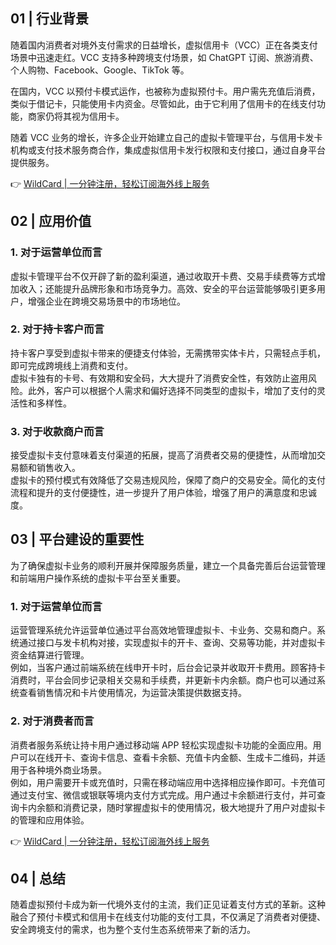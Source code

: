 ## 01 | 行业背景

随着国内消费者对境外支付需求的日益增长，虚拟信用卡（VCC）正在各类支付场景中迅速走红。VCC 支持多种跨境支付场景，如 ChatGPT 订阅、旅游消费、个人购物、Facebook、Google、TikTok 等。

在国内，VCC 以预付卡模式运作，也被称为虚拟预付卡。用户需先充值后消费，类似于借记卡，只能使用卡内资金。尽管如此，由于它利用了信用卡的在线支付功能，商家仍将其视为信用卡。

随着 VCC 业务的增长，许多企业开始建立自己的虚拟卡管理平台，与信用卡发卡机构或支付技术服务商合作，集成虚拟信用卡发行权限和支付接口，通过自身平台提供服务。

👉 [WildCard | 一分钟注册，轻松订阅海外线上服务](https://bit.ly/bewildcard)

## 02 | 应用价值

### 1. 对于运营单位而言

虚拟卡管理平台不仅开辟了新的盈利渠道，通过收取开卡费、交易手续费等方式增加收入；还能提升品牌形象和市场竞争力。高效、安全的平台运营能够吸引更多用户，增强企业在跨境交易场景中的市场地位。

### 2. 对于持卡客户而言

持卡客户享受到虚拟卡带来的便捷支付体验，无需携带实体卡片，只需轻点手机，即可完成跨境线上消费和支付。  
虚拟卡独有的卡号、有效期和安全码，大大提升了消费安全性，有效防止盗用风险。此外，客户可以根据个人需求和偏好选择不同类型的虚拟卡，增加了支付的灵活性和多样性。

### 3. 对于收款商户而言

接受虚拟卡支付意味着支付渠道的拓展，提高了消费者交易的便捷性，从而增加交易额和销售收入。  
虚拟卡的预付模式有效降低了交易违规风险，保障了商户的交易安全。简化的支付流程和提升的支付便捷性，进一步提升了用户体验，增强了用户的满意度和忠诚度。

## 03 | 平台建设的重要性

为了确保虚拟卡业务的顺利开展并保障服务质量，建立一个具备完善后台运营管理和前端用户操作系统的虚拟卡平台至关重要。

### 1. 对于运营单位而言

运营管理系统允许运营单位通过平台高效地管理虚拟卡、卡业务、交易和商户。系统通过接口与发卡机构对接，实现虚拟卡的开卡、查询、交易等功能，并对虚拟卡资金结算进行管理。  
例如，当客户通过前端系统在线申开卡时，后台会记录并收取开卡费用。顾客持卡消费时，平台会同步记录相关交易和手续费，并更新卡内余额。商户也可以通过系统查看销售情况和卡片使用情况，为运营决策提供数据支持。

### 2. 对于消费者而言

消费者服务系统让持卡用户通过移动端 APP 轻松实现虚拟卡功能的全面应用。用户可以在线开卡、查询卡信息、查看卡余额、充值卡内金额、生成卡二维码，并适用于各种境外商业场景。  
例如，用户需要开卡或充值时，只需在移动端应用中选择相应操作即可。卡充值可通过支付宝、微信或银联等境内支付方式完成。用户通过卡余额进行支付，并可查询卡内余额和消费记录，随时掌握虚拟卡的使用情况，极大地提升了用户对虚拟卡的管理和应用体验。

👉 [WildCard | 一分钟注册，轻松订阅海外线上服务](https://bit.ly/bewildcard)

## 04 | 总结

随着虚拟预付卡成为新一代境外支付的主流，我们正见证着支付方式的革新。这种融合了预付卡模式和信用卡在线支付功能的支付工具，不仅满足了消费者对便捷、安全跨境支付的需求，也为整个支付生态系统带来了新的活力。